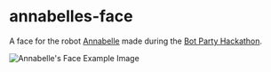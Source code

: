 # annabelles-face
A face for the robot [Annabelle][annabelle] made during the [Bot Party Hackathon][botpartyhackathon].

![Annabelle's Face Example Image](http://i.imgur.com/tNUPcVN.gif)

[annabelle]: http://botparty.org/2016/04/annabelle-headshot/
[botpartyhackathon]: http://botparty.org/hackathon2016/
